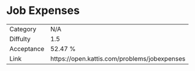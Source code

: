 # Job Expenses

<table>
    <tr>
        <td>Category</td>
        <td>N/A</td>
    </tr>
    <tr>
        <td>Diffulty</td>
        <td>1.5</td>
    </tr>
    <tr>
        <td>Acceptance</td>
        <td>52.47 %</td>
    </tr>
    <tr>
        <td>Link</td>
        <td>https://open.kattis.com/problems/jobexpenses</td>
    </tr>
</table>